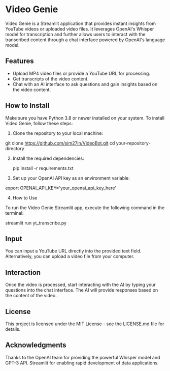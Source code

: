 # Video Genie

Video Genie is a Streamlit application that provides instant insights from YouTube videos or uploaded video files. It leverages OpenAI's Whisper model for transcription and further allows users to interact with the transcribed content through a chat interface powered by OpenAI's language model.

## Features

- Upload MP4 video files or provide a YouTube URL for processing.
- Get transcripts of the video content.
- Chat with an AI interface to ask questions and gain insights based on the video content.

## How to Install

Make sure you have Python 3.8 or newer installed on your system. To install Video Genie, follow these steps:

1. Clone the repository to your local machine:

git clone https://github.com/sim27in/VideoBot.git
cd your-repository-directory

2. Install the required dependencies:

   pip install -r requirements.txt

3. Set up your OpenAI API key as an environment variable:

export OPENAI_API_KEY='your_openai_api_key_here'

4. How to Use
   
To run the Video Genie Streamlit app, execute the following command in the terminal:
   
   streamlit run yt_transcribe.py

## Input
You can input a YouTube URL directly into the provided text field.
Alternatively, you can upload a video file from your computer.

## Interaction
Once the video is processed, start interacting with the AI by typing your questions into the chat interface.
The AI will provide responses based on the content of the video.

## License
This project is licensed under the MIT License - see the LICENSE.md file for details.

## Acknowledgments
Thanks to the OpenAI team for providing the powerful Whisper model and GPT-3 API.
Streamlit for enabling rapid development of data applications.

